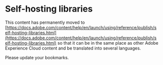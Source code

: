 # Self-hosting libraries

This content has permanently moved to [https://docs.adobe.com/content/help/en/launch/using/reference/publish/self-hosting-libraries.html](https://docs.adobe.com/content/help/en/launch/using/reference/publish/self-hosting-libraries.html) so that it can be in the same place as other Adobe Experience Cloud content and be translated into several languages.

Please update your bookmarks.
